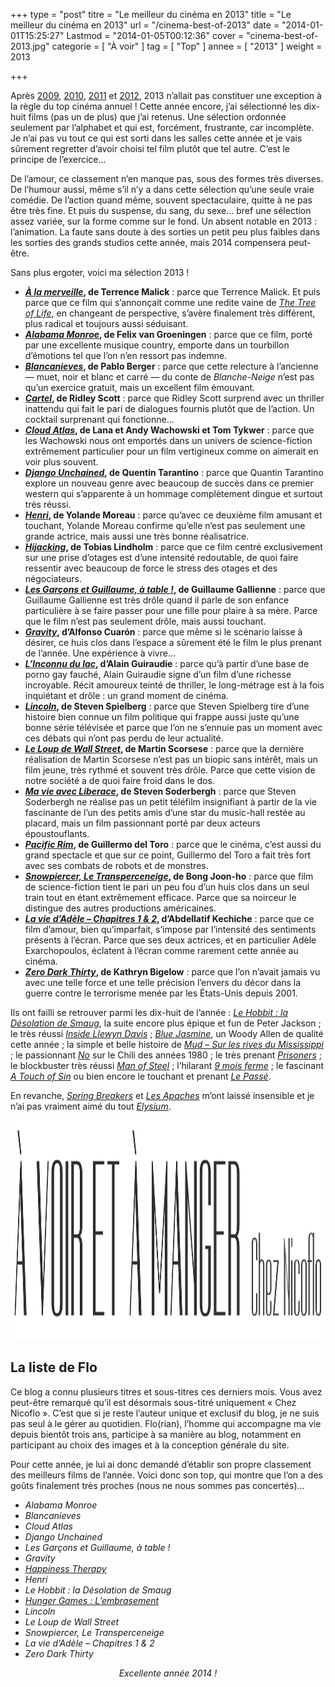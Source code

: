 +++
type = "post"
titre = "Le meilleur du cinéma en 2013"
title = "Le meilleur du cinéma en 2013"
url = "/cinema-best-of-2013"
date = "2014-01-01T15:25:27"
Lastmod = "2014-01-05T00:12:36"
cover = "cinema-best-of-2013.jpg"
categorie = [ "À voir" ]
tag = [ "Top" ]
annee = [ "2013" ]
weight = 2013

+++

<p>Après <a href="http://voiretmanger.fr/2009/12/26/cinema-the-very-best-of-2009/">2009</a>, <a href="http://voiretmanger.fr/2010/12/26/cinema-best-of-2010/">2010</a>, <a href="http://voiretmanger.fr/2011/12/31/cinema-best-of-2011/">2011</a> et <a href="http://voiretmanger.fr/cinema-best-of-2012/">2012</a>, 2013 n’allait pas constituer une exception à la règle du top cinéma annuel ! Cette année encore, j’ai sélectionné les dix-huit films (pas un de plus) que j’ai retenus. Une sélection ordonnée seulement par l’alphabet et qui est, forcément, frustrante, car incomplète. Je n’ai pas vu tout ce qui est sorti dans les salles cette année et je vais sûrement regretter d’avoir choisi tel film plutôt que tel autre. C’est le principe de l’exercice…</p>
<p>De l’amour, ce classement n’en manque pas, sous des formes très diverses. De l’humour aussi, même s’il n’y a dans cette sélection qu’une seule vraie comédie. De l’action quand même, souvent spectaculaire, quitte à ne pas être très fine. Et puis du suspense, du sang, du sexe… bref une sélection assez variée, sur la forme comme sur le fond. Un absent notable en 2013 : l’animation. La faute sans doute à des sorties un petit peu plus faibles dans les sorties des grands studios cette année, mais 2014 compensera peut-être.</p>
<p>Sans plus ergoter, voici ma sélection 2013 !</p>
<ul>
<li><strong><a title="À la merveille, Terrence Malick" href="http://voiretmanger.fr/a-la-merveille-malick/"><em>À la merveille</em></a>, de Terrence Malick</strong> : parce que Terrence Malick. Et puis parce que ce film qui s’annonçait comme une redite vaine de <a title="The Tree of Life, Terrence Malick (Palme d’or 2011)" href="http://voiretmanger.fr/tree-of-life-malick/"><em>The Tree of Life</em></a>, en changeant de perspective, s’avère finalement très différent, plus radical et toujours aussi séduisant.</li>
<li><strong><a title="Alabama Monroe, Felix van Groeningen" href="http://voiretmanger.fr/alabama-monroe-van-groeningen/"><em>Alabama Monroe</em></a>, de Felix van Groeningen</strong> : parce que ce film, porté par une excellente musique country, emporte dans un tourbillon d’émotions tel que l’on n’en ressort pas indemne.</li>
<li><strong><a title="Blancanieves, Pablo Berger" href="http://voiretmanger.fr/blancanieves-berger/"><em>Blancanieves</em></a>, de Pablo Berger</strong> : parce que cette relecture à l’ancienne — muet, noir et blanc et carré — du conte de <em>Blanche-Neige</em> n’est pas qu’un exercice gratuit, mais un excellent film émouvant.</li>
<li><strong><a title="Cartel, Ridley Scott" href="http://voiretmanger.fr/cartel-scott/"><em>Cartel</em></a>, de Ridley Scott</strong> : parce que Ridley Scott surprend avec un thriller inattendu qui fait le pari de dialogues fournis plutôt que de l’action. Un cocktail surprenant qui fonctionne…</li>
<li><strong><a title="Cloud Atlas, Lana et Andy Wachowski et Tom Tykwer" href="http://voiretmanger.fr/cloud-atlas-wachowski-tykwer/"><em>Cloud Atlas</em></a>, de Lana et Andy Wachowski et Tom Tykwer</strong> : parce que les Wachowski nous ont emportés dans un univers de science-fiction extrêmement particulier pour un film vertigineux comme on aimerait en voir plus souvent.</li>
<li><strong><a title="Django Unchained, Quentin Tarantino" href="http://voiretmanger.fr/django-unchained-tarantino/"><em>Django Unchained</em></a>, de Quentin Tarantino</strong> : parce que Quantin Tarantino explore un nouveau genre avec beaucoup de succès dans ce premier western qui s’apparente à un hommage complètement dingue et surtout très réussi.</li>
<li><strong><a title="Henri, Yolande Moreau" href="http://voiretmanger.fr/henri-moreau/"><em>Henri</em></a>, de Yolande Moreau</strong> : parce qu’avec ce deuxième film amusant et touchant, Yolande Moreau confirme qu’elle n’est pas seulement une grande actrice, mais aussi une très bonne réalisatrice.</li>
<li><strong><a title="Hijacking, Tobias Lindholm" href="http://voiretmanger.fr/hijacking-lindholm/"><em>Hijacking</em></a>, de Tobias Lindholm</strong> : parce que ce film centré exclusivement sur une prise d’otages est d’une intensité redoutable, de quoi faire ressentir avec beaucoup de force le stress des otages et des négociateurs.</li>
<li><strong><a title="Les Garçons et Guillaume, à table !, Guillaume Gallienne" href="http://voiretmanger.fr/garcons-guillaume-table-gallienne/"><em>Les Garçons et Guillaume, à table !</em></a>, de Guillaume Gallienne</strong> : parce que Guillaume Gallienne est très drôle quand il parle de son enfance particulière à se faire passer pour une fille pour plaire à sa mère. Parce que le film n’est pas seulement drôle, mais aussi touchant.</li>
<li><strong><a title="Gravity, Alfonso Cuarón" href="http://voiretmanger.fr/gravity-cuaron/"><em>Gravity</em></a>, d&rsquo;Alfonso Cuarón</strong> : parce que même si le scénario laisse à désirer, ce huis clos dans l’espace a sûrement été le film le plus prenant de l’année. Une expérience à vivre…</li>
<li><strong><a title="L’Inconnu du lac, Alain Guiraudie" href="http://voiretmanger.fr/l-inconnu-du-lac-guiraudie/"><em>L’Inconnu du lac</em></a>, d’Alain Guiraudie</strong> : parce qu’à partir d’une base de porno gay fauché, Alain Guiraudie signe d’un film d’une richesse incroyable. Récit amoureux teinté de thriller, le long-métrage est à la fois inquiétant et drôle : un grand moment de cinéma.</li>
<li><strong><a title="Lincoln, Steven Spielberg" href="http://voiretmanger.fr/lincoln-spielberg/"><em>Lincoln</em></a>, de Steven Spielberg</strong> : parce que Steven Spielberg tire d’une histoire bien connue un film politique qui frappe aussi juste qu’une bonne série télévisée et parce que l’on ne s’ennuie pas un moment avec ces débats qui n’ont pas perdu de leur actualité.</li>
<li><strong><a title="Le Loup de Wall Street, Martin Scorsese" href="http://voiretmanger.fr/loup-wall-street-scorsese/"><em>Le Loup de Wall Street</em></a>, de Martin Scorsese</strong> : parce que la dernière réalisation de Martin Scorsese n’est pas un biopic sans intérêt, mais un film jeune, très rythmé et souvent très drôle. Parce que cette vision de notre société a de quoi faire froid dans le dos.</li>
<li><strong><a title="Ma vie avec Liberace, Steven Soderbergh" href="http://voiretmanger.fr/ma-vie-avec-liberace-soderbergh/"><em>Ma vie avec Liberace</em></a>, de Steven Soderbergh</strong> : parce que Steven Soderbergh ne réalise pas un petit téléfilm insignifiant à partir de la vie fascinante de l’un des petits amis d’une star du music-hall restée au placard, mais un film passionnant porté par deux acteurs époustouflants.</li>
<li><strong><a title="Pacific Rim, Guillermo del Toro" href="http://voiretmanger.fr/pacific-rim-toro/"><em>Pacific Rim</em></a>, de Guillermo del Toro</strong> : parce que le cinéma, c’est aussi du grand spectacle et que sur ce point, Guillermo del Toro a fait très fort avec ses combats de robots et de monstres.</li>
<li><strong><a title="Snowpiercer, Le Transperceneige, Bong Joon-ho" href="http://voiretmanger.fr/snowpiercer-transperceneige-joon-ho/"><em>Snowpiercer, Le Transperceneige</em></a>, de Bong Joon-ho</strong> : parce que film de science-fiction tient le pari un peu fou d’un huis clos dans un seul train tout en étant extrêmement efficace. Parce que sa noirceur le distingue des autres productions américaines.</li>
<li><strong><a title="La vie d’Adèle – Chapitres 1 &amp; 2, Abdellatif Kechiche (Palme d’or 2013)" href="http://voiretmanger.fr/la-vie-adele-chapitres-1-2-kechiche/"><em>La vie d’Adèle – Chapitres 1 &amp; 2</em></a>, d’Abdellatif Kechiche</strong> : parce que ce film d’amour, bien qu’imparfait, s’impose par l’intensité des sentiments présents à l’écran. Parce que ses deux actrices, et en particulier Adèle Exarchopoulos, éclatent à l’écran comme rarement cette année au cinéma.</li>
<li><strong><a title="Zero Dark Thirty, Kathryn Bigelow" href="http://voiretmanger.fr/zero-dark-thirty-bigelow/"><em>Zero Dark Thirty</em></a>, de Kathryn Bigelow</strong> : parce que l’on n’avait jamais vu avec une telle force et une telle précision l’envers du décor dans la guerre contre le terrorisme menée par les États-Unis depuis 2001.</li>
</ul>
<p>Ils ont failli se retrouver parmi les dix-huit de l’année : <a title="Le Hobbit : la Désolation de Smaug, Peter Jackson" href="http://voiretmanger.fr/hobbit-desolation-smaug-jackson/"><em>Le Hobbit : la Désolation de Smaug</em></a>, la suite encore plus épique et fun de Peter Jackson ; le très réussi <a title="Inside Llewyn Davis, Joel et Ethan Coen" href="http://voiretmanger.fr/inside-llewyn-davis-coen/"><em>Inside Llewyn Davis</em></a> ; <a title="Blue Jasmine, Woody Allen" href="http://voiretmanger.fr/blue-jasmine-allen/"><em>Blue Jasmine</em></a>, un Woody Allen de qualité cette année ; la simple et belle histoire de <a title="Mud – Sur les rives du Mississippi, Jeff Nichols" href="http://voiretmanger.fr/mud-sur-les-rives-du-mississippi-nichols/"><em>Mud – Sur les rives du Mississippi</em></a> ; le passionnant <a title="No, Pablo Larraín" href="http://voiretmanger.fr/no-larrain/"><em>No</em></a> sur le Chili des années 1980 ; le très prenant <a title="Prisoners, Denis Villeneuve" href="http://voiretmanger.fr/prisoners-villeneuve/"><em>Prisoners</em></a> ; le blockbuster très réussi <a title="Man of Steel, Zack Snyder" href="http://voiretmanger.fr/man-of-steel-snyder/"><em>Man of Steel</em></a> ; l’hilarant <a title="9 mois ferme, Albert Dupontel" href="http://voiretmanger.fr/9-mois-ferme-dupontel/"><em>9 mois ferme</em></a> ; le fascinant <a title="A Touch of Sin, Jia Zhang-Ke" href="http://voiretmanger.fr/a-touch-of-sin-zhang-ke/"><em>A Touch of Sin</em></a> ou bien encore le touchant et prenant <a title="Le Passé, Asghar Farhadi" href="http://voiretmanger.fr/le-passe-farhadi/"><em>Le Passé</em></a>.</p>
<p>En revanche, <a title="Spring Breakers, Harmony Korine" href="http://voiretmanger.fr/spring-breakers-korine/"><em>Spring Breakers</em></a> et <a title="Les Apaches, Thierry de Peretti" href="http://voiretmanger.fr/les-apaches-peretti/"><em>Les Apaches</em></a> m’ont laissé insensible et je n’ai pas vraiment aimé du tout <a title="Elysium, Neill Blomkamp" href="http://voiretmanger.fr/elysium-blomkamp/"><em>Elysium</em></a>.</p>
<div style="text-align: center;"><img class="aligncenter" title="chez-nicoflo.jpg" alt="Chez nicoflo" src="chez-nicoflo.jpg" width="1500" height="351" /></div>
<h2>La liste de Flo</h2>
<p>Ce blog a connu plusieurs titres et sous-titres ces derniers mois. Vous avez peut-être remarqué qu’il est désormais sous-titré uniquement &laquo;&nbsp;Chez Nicoflo&nbsp;&raquo;. C’est que si je reste l’auteur unique et exclusif du blog, je ne suis pas seul à le gérer au quotidien. Flo(rian), l’homme qui accompagne ma vie depuis bientôt trois ans, participe à sa manière au blog, notamment en participant au choix des images et à la conception générale du site.</p>
<p>Pour cette année, je lui ai donc demandé d’établir son propre classement des meilleurs films de l’année. Voici donc son top, qui montre que l’on a des goûts finalement très proches (nous ne nous sommes pas concertés)…</p>
<ul>
<li><em>Alabama Monroe</em></li>
<li><em>Blancanieves</em></li>
<li><em>Cloud Atlas</em></li>
<li><em>Django Unchained</em></li>
<li><em>Les Garçons et Guillaume, à table !</em></li>
<li><em>Gravity</em></li>
<li><a title="Happiness Therapy, David O. Russell" href="http://voiretmanger.fr/happiness-therapy-russell/"><em>Happiness Therapy</em></a></li>
<li><em>Henri</em></li>
<li><em>Le Hobbit : la Désolation de Smaug</em></li>
<li><a title="Hunger Games : L’embrasement, Francis Lawrence" href="http://voiretmanger.fr/hunger-games-embrasement-lawrence/"><em>Hunger Games : L’embrasement</em></a></li>
<li><em>Lincoln</em></li>
<li><em>Le Loup de Wall Street</em></li>
<li><em>Snowpiercer, Le Transperceneige</em></li>
<li><em>La vie d’Adèle – Chapitres 1 &amp; 2</em></li>
<li><em>Zero Dark Thirty</em></li>
</ul>
<p style="text-align: center;"><em>Excellente année 2014 !</em></p>

